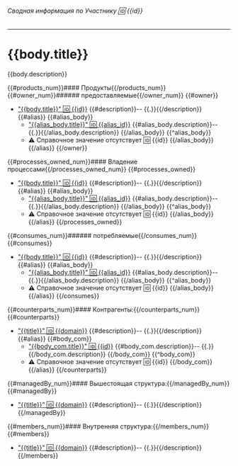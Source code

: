###### Сводная информация по Участнику :id: {{id}}

---
# {{body.title}} 

{{body.description}}

{{#products_num}}#### Продукты{{/products_num}}
{{#owner_num}}###### предоставляемые{{/owner_num}}
{{#owner}}
* ["{{body.title}}" :id: {{id}}](/entities/seaf.ba.products/product_summary?id={{id}}) {{#description}}-- {{.}}{{/description}}
{{#alias}}
{{#alias_body}}
    * ["{{alias_body.title}}" :id: {{alias_id}}](/entities/seaf.ba.products/product_summary?id={{alias_id}}) {{#alias_body.description}}-- {{.}}{{/alias_body.description}}
{{/alias_body}} 
{{^alias_body}}
    * :warning: Справочное значение отсутствует :id: {{id}}
{{/alias_body}}
{{/alias}}
{{/owner}}

{{#processes_owned_num}}#### Владение процессами{{/processes_owned_num}}
{{#processes_owned}}
* ["{{body.title}}" :id: {{id}}](/entities/seaf.ba.processes/process_summary?id={{id}}) {{#description}}-- {{.}}{{/description}}
{{#alias}}
{{#alias_body}}
    * ["{{alias_body.title}}" :id: {{alias_id}}](/entities/seaf.ba.processes/process_summary?id={{alias_id}}) {{#alias_body.description}}-- {{.}}{{/alias_body.description}}
{{/alias_body}} 
{{^alias_body}}
    * :warning: Справочное значение отсутствует :id: {{id}}
{{/alias_body}}
{{/alias}}
{{/processes_owned}}


{{#consumes_num}}###### потребляемые{{/consumes_num}}
{{#consumes}}
* ["{{body.title}}" :id: {{id}}](/entities/seaf.ba.products/product_summary?id={{id}}) {{#description}}-- {{.}}{{/description}}
{{#alias}}
{{#alias_body}}
    * ["{{alias_body.title}}" :id: {{alias_id}}](/entities/seaf.ba.products/product_summary?id={{alias_id}}) {{#alias_body.description}}-- {{.}}{{/alias_body.description}}
{{/alias_body}} 
{{^alias_body}}
    * :warning: Справочное значение отсутствует :id: {{id}}
{{/alias_body}}
{{/alias}}
{{/consumes}}


{{#counterparts_num}}#### Контрагенты:{{/counterparts_num}}
{{#counterparts}}
* ["{{title}}" :id: {{domain}}](/entities/seaf.ba.parties/party_summary?domain={{domain}}) {{#description}}-- {{.}}{{/description}}
{{#alias}}
{{#body_com}}
    * ["{{body_com.title}}" :id: {{id}}](/entities/seaf.ba.parties/party_summary?domain={{id}}) {{#body_com.description}}-- {{.}}{{/body_com.description}}
{{/body_com}} 
{{^body_com}}
    * :warning: Справочное значение отсутствует :id: {{id}}
{{/body_com}}
{{/alias}}
{{/counterparts}}


{{#managedBy_num}}#### Вышестоящая структура:{{/managedBy_num}}
{{#managedBy}}
* ["{{title}}" :id: {{domain}}](/entities/seaf.ba.parties/party_summary?domain={{domain}}) {{#description}}-- {{.}}{{/description}}
{{/managedBy}}

{{#members_num}}#### Внутренняя структура:{{/members_num}}
{{#members}}
* ["{{title}}" :id: {{domain}}](/entities/seaf.ba.parties/party_summary?domain={{domain}}) {{#description}}-- {{.}}{{/description}}
{{/members}}

